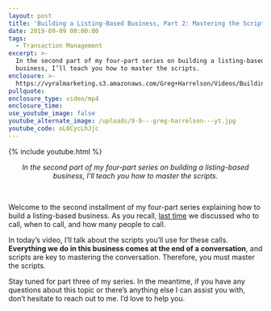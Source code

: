 ```yaml
---
layout: post
title: 'Building a Listing-Based Business, Part 2: Mastering the Scripts'
date: 2019-09-09 00:00:00
tags:
  - Transaction Management
excerpt: >-
  In the second part of my four-part series on building a listing-based
  business, I’ll teach you how to master the scripts.
enclosure: >-
  https://vyralmarketing.s3.amazonaws.com/Greg+Harrelson/Videos/Building+a+Listing-Based+Business%2C+Part+2-+Mastering+the+Scripts.mp4
pullquote:
enclosure_type: video/mp4
enclosure_time:
use_youtube_image: false
youtube_alternate_image: /uploads/9-9---greg-harrelson---yt.jpg
youtube_code: oL0CycLhJjc
---
```


{% include youtube.html %}

<center><em>In the second part of my four-part series on building a listing-based business, I&rsquo;ll teach you how to master the scripts.</em></center>

&nbsp;

Welcome to the second installment of my four-part series explaining how to build a listing-based business. As you recall, <u><a target="_blank" href="https://agentgrowthstrategies.com/whats-your-path-to-building-a-real-estate-business.html">last time</a></u> we discussed who to call, when to call, and how many people to call.

In today’s video, I’ll talk about the scripts you’ll use for these calls. **Everything we do in this business comes at the end of a conversation**, and scripts are key to mastering the conversation. Therefore, you must master the scripts.&nbsp;

Stay tuned for part three of my series. In the meantime, if you have any questions about this topic or there’s anything else I can assist you with, don’t hesitate to reach out to me. I’d love to help you.